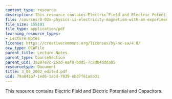 ```yaml
---
content_type: resource
description: This resource contains Electric Field and Electric Potential and Capacitors.
file: /courses/8-02x-physics-ii-electricity-magnetism-with-an-experimental-focus-spring-2005/79a842b71ed61abd7039eb37f61a8b31_3_04_2002_edited.pdf
file_size: 155101
file_type: application/pdf
learning_resource_types:
- Lecture Notes
license: https://creativecommons.org/licenses/by-nc-sa/4.0/
ocw_type: OCWFile
parent_title: Lecture Notes
parent_type: CourseSection
parent_uid: 3a297e7c-252d-eaf8-bdd5-7c8db4ddda05
resourcetype: Document
title: 3_04_2002_edited.pdf
uid: 79a842b7-1ed6-1abd-7039-eb37f61a8b31
---
```

This resource contains Electric Field and Electric Potential and Capacitors.